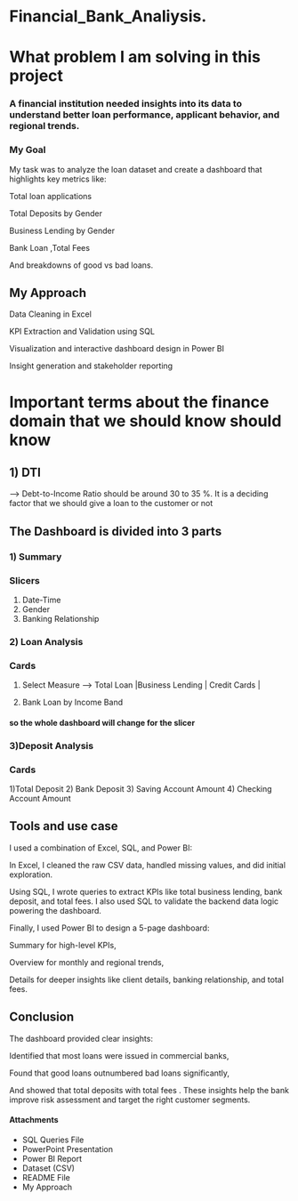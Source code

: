 # Financial_Bank_Analiysis. 

# What problem I am solving in this project 

### A financial institution needed insights into its data to understand better loan performance, applicant behavior, and regional trends. 

### My Goal
My task was to analyze the loan dataset and create a dashboard that highlights key metrics like:

Total loan applications

Total Deposits by Gender

Business Lending by Gender

Bank Loan ,Total Fees

And breakdowns of good vs bad loans.

## My Approach
Data Cleaning in Excel

KPI Extraction and Validation using SQL

Visualization and interactive dashboard design in Power BI

Insight generation and stakeholder reporting

# Important terms about the finance domain that we should know should know
## 1) DTI 
--> Debt-to-Income Ratio should be around 30 to 35 %. It is a deciding factor that we should give a loan to the customer or not 

## The Dashboard is divided into 3 parts 
### 1) Summary

### Slicers
1)  Date-Time
2)  Gender
3)  Banking Relationship

### 2) Loan Analysis

### Cards
1) Select Measure -->
                 Total Loan |Business Lending | Credit Cards |
   
2) Bank Loan by Income Band

#### so the whole dashboard will change for the slicer

### 3)Deposit Analysis

### Cards
1)Total Deposit
2) Bank Deposit
3) Saving Account Amount
4) Checking Account Amount


## Tools and use case
I used a combination of Excel, SQL, and Power BI:

In Excel, I cleaned the raw CSV data, handled missing values, and did initial exploration.

Using SQL, I wrote queries to extract KPIs like total business lending, bank deposit, and total fees. I also used SQL to validate the backend data logic powering the dashboard.

Finally, I used Power BI to design a 5-page dashboard:

Summary for high-level KPIs,

Overview for monthly and regional trends,

Details for deeper insights like client details, banking relationship, and total fees.



## Conclusion
The dashboard provided clear insights:

Identified that most loans were issued in commercial banks,

Found that good loans outnumbered bad loans significantly,

And showed that total deposits with total fees .
These insights help the bank improve risk assessment and target the right customer segments.

#### Attachments
- SQL Queries File
- PowerPoint Presentation
- Power BI Report
- Dataset (CSV)
- README File
- My Approach
